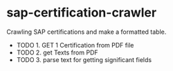# sap-certification-crawler
Crawling SAP certifications and make a formatted table.

* TODO 1. GET 1 Certification from PDF file
* TODO 2. get Texts from PDF
* TODO 3. parse text for getting significant fields
